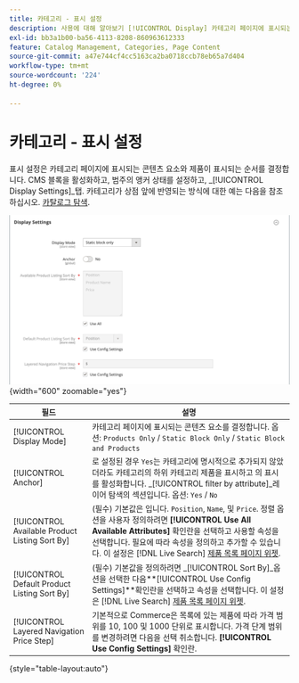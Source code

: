 ```yaml
---
title: 카테고리 - 표시 설정
description: 사용에 대해 알아보기 [!UICONTROL Display] 카테고리 페이지에 표시되는 콘텐츠 요소 및 제품이 표시되는 순서를 정의하는 설정입니다.
exl-id: bb3a1b00-ba56-4113-8208-860963612333
feature: Catalog Management, Categories, Page Content
source-git-commit: a47e744cf4cc5163ca2ba0718ccb78eb65a7d404
workflow-type: tm+mt
source-wordcount: '224'
ht-degree: 0%

---
```


# 카테고리 - 표시 설정

표시 설정은 카테고리 페이지에 표시되는 콘텐츠 요소와 제품이 표시되는 순서를 결정합니다. CMS 블록을 활성화하고, 범주의 앵커 상태를 설정하고, _[!UICONTROL Display Settings]_탭. 카테고리가 상점 앞에 반영되는 방식에 대한 예는 다음을 참조하십시오. [카탈로그 탐색](navigation.md).

![범주에 대한 설정 표시](./assets/category-display-settings.png){width="600" zoomable="yes"}

| 필드 | 설명 |
|--- |--- |
| [!UICONTROL Display Mode] | 카테고리 페이지에 표시되는 콘텐츠 요소를 결정합니다. 옵션: `Products Only` / `Static Block Only` / `Static Block and Products` |
| [!UICONTROL Anchor] | 로 설정된 경우 `Yes`는 카테고리에 명시적으로 추가되지 않았더라도 카테고리의 하위 카테고리 제품을 표시하고 의 표시를 활성화합니다. _[!UICONTROL filter by attribute]_레이어 탐색의 섹션입니다. 옵션: `Yes` / `No` |
| [!UICONTROL Available Product Listing Sort By] | (필수) 기본값은 입니다. `Position`, `Name`, 및 `Price`. 정렬 옵션을 사용자 정의하려면 **[!UICONTROL Use All Available Attributes]** 확인란을 선택하고 사용할 속성을 선택합니다. 필요에 따라 속성을 정의하고 추가할 수 있습니다. 이 설정은 [!DNL Live Search] [제품 목록 페이지 위젯](https://experienceleague.adobe.com/en/docs/commerce-merchant-services/live-search/live-search-storefront/plp-styling). |
| [!UICONTROL Default Product Listing Sort By] | (필수) 기본값을 정의하려면 _[!UICONTROL Sort By]_옵션을 선택한 다음&#x200B;**[!UICONTROL Use Config Settings]**확인란을 선택하고 속성을 선택합니다. 이 설정은 [!DNL Live Search] [제품 목록 페이지 위젯](https://experienceleague.adobe.com/en/docs/commerce-merchant-services/live-search/live-search-storefront/plp-styling). |
| [!UICONTROL Layered Navigation Price Step] | 기본적으로 Commerce은 목록에 있는 제품에 따라 가격 범위를 10, 100 및 1000 단위로 표시합니다. 가격 단계 범위를 변경하려면 다음을 선택 취소합니다. **[!UICONTROL Use Config Settings]** 확인란. |

{style="table-layout:auto"}
